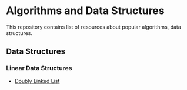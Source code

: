 # Algorithms and Data Structures

This repository contains list of resources about popular algorithms, data structures.

## Data Structures

### Linear Data Structures

* [Doubly Linked List](./data-structures/linear-data-structures/lists/doubly-linked-list/README.md)
